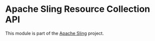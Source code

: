 # Apache Sling Resource Collection API

This module is part of the [Apache Sling](https://sling.apache.org) project.
